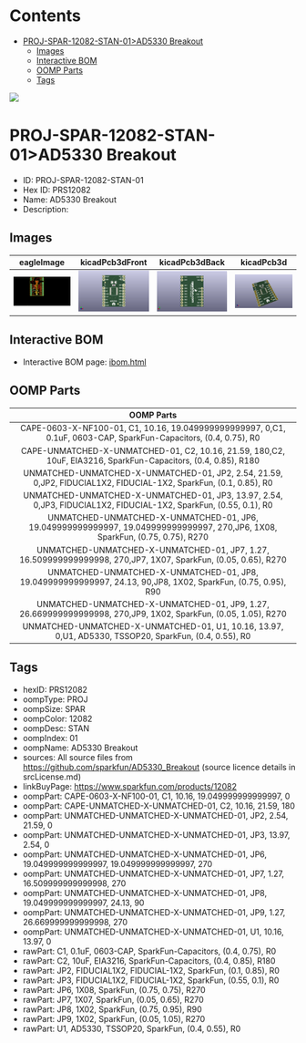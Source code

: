 



Contents
========

* [PROJ-SPAR-12082-STAN-01>AD5330 Breakout](#proj-spar-12082-stan-01ad5330-breakout)
	* [Images](#images)
	* [Interactive BOM](#interactive-bom)
	* [OOMP Parts](#oomp-parts)
	* [Tags](#tags)
  
![][im]
# PROJ-SPAR-12082-STAN-01>AD5330 Breakout

- ID: PROJ-SPAR-12082-STAN-01
- Hex ID: PRS12082
- Name: AD5330 Breakout
- Description: 

## Images
  
  

|eagleImage|kicadPcb3dFront|kicadPcb3dBack|kicadPcb3d|
| :---: | :---: | :---: | :---: |
|[![eagleImage](eagleImage_140.png)](eagleImage_600.png)|[![kicadPcb3dFront](kicadPcb3dFront_140.png)](kicadPcb3dFront_600.png)|[![kicadPcb3dBack](kicadPcb3dBack_140.png)](kicadPcb3dBack_600.png)|[![kicadPcb3d](kicadPcb3d_140.png)](kicadPcb3d_600.png)|

## Interactive BOM

- Interactive BOM page: [ibom.html](kicad/bom/ibom.html)

## OOMP Parts
  

|OOMP Parts|
| :---: |
|CAPE-0603-X-NF100-01, C1, 10.16, 19.049999999999997, 0,C1, 0.1uF, 0603-CAP, SparkFun-Capacitors, (0.4, 0.75), R0|
|CAPE-UNMATCHED-X-UNMATCHED-01, C2, 10.16, 21.59, 180,C2, 10uF, EIA3216, SparkFun-Capacitors, (0.4, 0.85), R180|
|UNMATCHED-UNMATCHED-X-UNMATCHED-01, JP2, 2.54, 21.59, 0,JP2, FIDUCIAL1X2, FIDUCIAL-1X2, SparkFun, (0.1, 0.85), R0|
|UNMATCHED-UNMATCHED-X-UNMATCHED-01, JP3, 13.97, 2.54, 0,JP3, FIDUCIAL1X2, FIDUCIAL-1X2, SparkFun, (0.55, 0.1), R0|
|UNMATCHED-UNMATCHED-X-UNMATCHED-01, JP6, 19.049999999999997, 19.049999999999997, 270,JP6, 1X08, SparkFun, (0.75, 0.75), R270|
|UNMATCHED-UNMATCHED-X-UNMATCHED-01, JP7, 1.27, 16.509999999999998, 270,JP7, 1X07, SparkFun, (0.05, 0.65), R270|
|UNMATCHED-UNMATCHED-X-UNMATCHED-01, JP8, 19.049999999999997, 24.13, 90,JP8, 1X02, SparkFun, (0.75, 0.95), R90|
|UNMATCHED-UNMATCHED-X-UNMATCHED-01, JP9, 1.27, 26.669999999999998, 270,JP9, 1X02, SparkFun, (0.05, 1.05), R270|
|UNMATCHED-UNMATCHED-X-UNMATCHED-01, U1, 10.16, 13.97, 0,U1, AD5330, TSSOP20, SparkFun, (0.4, 0.55), R0|

## Tags

- hexID: PRS12082
- oompType: PROJ
- oompSize: SPAR
- oompColor: 12082
- oompDesc: STAN
- oompIndex: 01
- oompName: AD5330 Breakout
- sources: All source files from https://github.com/sparkfun/AD5330_Breakout (source licence details in srcLicense.md)
- linkBuyPage: https://www.sparkfun.com/products/12082
- oompPart: CAPE-0603-X-NF100-01, C1, 10.16, 19.049999999999997, 0
- oompPart: CAPE-UNMATCHED-X-UNMATCHED-01, C2, 10.16, 21.59, 180
- oompPart: UNMATCHED-UNMATCHED-X-UNMATCHED-01, JP2, 2.54, 21.59, 0
- oompPart: UNMATCHED-UNMATCHED-X-UNMATCHED-01, JP3, 13.97, 2.54, 0
- oompPart: UNMATCHED-UNMATCHED-X-UNMATCHED-01, JP6, 19.049999999999997, 19.049999999999997, 270
- oompPart: UNMATCHED-UNMATCHED-X-UNMATCHED-01, JP7, 1.27, 16.509999999999998, 270
- oompPart: UNMATCHED-UNMATCHED-X-UNMATCHED-01, JP8, 19.049999999999997, 24.13, 90
- oompPart: UNMATCHED-UNMATCHED-X-UNMATCHED-01, JP9, 1.27, 26.669999999999998, 270
- oompPart: UNMATCHED-UNMATCHED-X-UNMATCHED-01, U1, 10.16, 13.97, 0
- rawPart: C1, 0.1uF, 0603-CAP, SparkFun-Capacitors, (0.4, 0.75), R0
- rawPart: C2, 10uF, EIA3216, SparkFun-Capacitors, (0.4, 0.85), R180
- rawPart: JP2, FIDUCIAL1X2, FIDUCIAL-1X2, SparkFun, (0.1, 0.85), R0
- rawPart: JP3, FIDUCIAL1X2, FIDUCIAL-1X2, SparkFun, (0.55, 0.1), R0
- rawPart: JP6, 1X08, SparkFun, (0.75, 0.75), R270
- rawPart: JP7, 1X07, SparkFun, (0.05, 0.65), R270
- rawPart: JP8, 1X02, SparkFun, (0.75, 0.95), R90
- rawPart: JP9, 1X02, SparkFun, (0.05, 1.05), R270
- rawPart: U1, AD5330, TSSOP20, SparkFun, (0.4, 0.55), R0



[im]: kicadPcb3d_450.png

